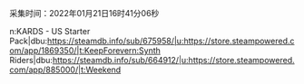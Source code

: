采集时间：2022年01月21日16时41分06秒

n:KARDS - US Starter Pack|dbu:https://steamdb.info/sub/675958/|u:https://store.steampowered.com/app/1869350/|t:KeepForevern:Synth Riders|dbu:https://steamdb.info/sub/664912/|u:https://store.steampowered.com/app/885000/|t:Weekend